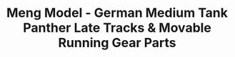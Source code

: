 ---
layout: product
title: "Meng Model - German Medium Tank Panther Late Tracks & Movable Running Gear Parts"
price: "3600" 
desc: "N/A"
img_path: "/assets/img/MM-SPS-049.webp"
brand: "N/A"
available: false
special_offer: false
new: false
soon: false
cat: "010000"
subcat: "011000"
subsubcat: "0N/A"
sifra: "MM-SPS-049"
popular: false
spec: false
---
